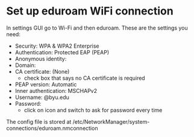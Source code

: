 # Set up eduroam WiFi connection

In settings GUI go to Wi-Fi and then eduroam.
These are the settings you need:
- Security: WPA & WPA2 Enterprise
- Authentication: Protected EAP (PEAP)
- Anonymous identity:
- Domain: 
- CA certificate: (None)
  - check box that says no CA certificate is required
- PEAP version: Automatic
- Inner authentication: MSCHAPv2
- Username: <netid>@byu.edu
- Password:
  - click on icon and switch to ask for password every time

The config file is stored at
/etc/NetworkManager/system-connections/eduroam.nmconnection

